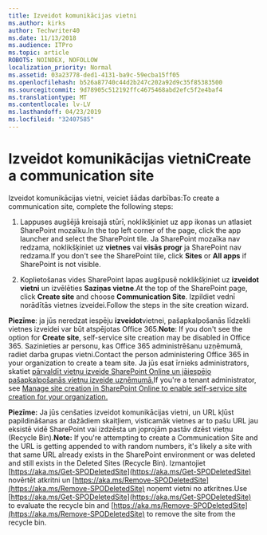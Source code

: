 ```yaml
---
title: Izveidot komunikācijas vietni
ms.author: kirks
author: Techwriter40
ms.date: 11/13/2018
ms.audience: ITPro
ms.topic: article
ROBOTS: NOINDEX, NOFOLLOW
localization_priority: Normal
ms.assetid: 03a23778-ded1-4131-ba9c-59ecba15ff05
ms.openlocfilehash: b526a87740c44d2b247c202a92d9c35f85383500
ms.sourcegitcommit: 9d78905c512192ffc4675468abd2efc5f2e4baf4
ms.translationtype: MT
ms.contentlocale: lv-LV
ms.lasthandoff: 04/23/2019
ms.locfileid: "32407585"
---
```

# <a name="create-a-communication-site"></a><span data-ttu-id="f4772-102">Izveidot komunikācijas vietni</span><span class="sxs-lookup"><span data-stu-id="f4772-102">Create a communication site</span></span>

<span data-ttu-id="f4772-103">Izveidot komunikācijas vietni, veiciet šādas darbības:</span><span class="sxs-lookup"><span data-stu-id="f4772-103">To create a communication site, complete the following steps:</span></span> 
  
1. <span data-ttu-id="f4772-104">Lappuses augšējā kreisajā stūrī, noklikšķiniet uz app ikonas un atlasiet SharePoint mozaīku.</span><span class="sxs-lookup"><span data-stu-id="f4772-104">In the top left corner of the page, click the app launcher and select the SharePoint tile.</span></span> <span data-ttu-id="f4772-105">Ja SharePoint mozaīka nav redzama, noklikšķiniet uz **vietnes** vai **visās progr** ja SharePoint nav redzama.</span><span class="sxs-lookup"><span data-stu-id="f4772-105">If you don't see the SharePoint tile, click **Sites** or **All apps** if SharePoint is not visible.</span></span> 
    
2. <span data-ttu-id="f4772-106">Koplietošanas vides SharePoint lapas augšpusē noklikšķiniet uz **izveidot vietni** un izvēlēties **Saziņas vietne**.</span><span class="sxs-lookup"><span data-stu-id="f4772-106">At the top of the SharePoint page, click **Create site** and choose **Communication Site**.</span></span> <span data-ttu-id="f4772-107">Izpildiet vednī norādītās vietnes izveidei.</span><span class="sxs-lookup"><span data-stu-id="f4772-107">Follow the steps in the site creation wizard.</span></span> 
    
 <span data-ttu-id="f4772-108">**Piezīme**: ja jūs neredzat iespēju **izveidot**vietnei, pašapkalpošanās līdzekli vietnes izveidei var būt atspējotas Office 365.</span><span class="sxs-lookup"><span data-stu-id="f4772-108">**Note**: If you don't see the option for **Create site**, self-service site creation may be disabled in Office 365.</span></span> <span data-ttu-id="f4772-109">Sazinieties ar personu, kas Office 365 administrēšanu uzņēmumā, radiet darba grupas vietni.</span><span class="sxs-lookup"><span data-stu-id="f4772-109">Contact the person administering Office 365 in your organization to create a team site.</span></span> <span data-ttu-id="f4772-110">Ja jūs esat īrnieks administrators, skatiet [pārvaldīt vietņu izveide SharePoint Online un jāiespējo pašapkalpošanās vietņu izveide uzņēmumā.](https://go.microsoft.com/fwlink/?linkid=2018780)</span><span class="sxs-lookup"><span data-stu-id="f4772-110">If you're a tenant administrator, see [Manage site creation in SharePoint Online to enable self-service site creation for your organization.](https://go.microsoft.com/fwlink/?linkid=2018780)</span></span>
  
 <span data-ttu-id="f4772-111">**Piezīme:** Ja jūs cenšaties izveidot komunikācijas vietni, un URL kļūst papildināšanas ar dažādiem skaitļiem, visticamāk vietnes ar to pašu URL jau eksistē vidē SharePoint vai izdzēsta un joprojām pastāv dzēst vietņu (Recycle Bin).</span><span class="sxs-lookup"><span data-stu-id="f4772-111">**Note:** If you're attempting to create a Communication Site and the URL is getting appended to with random numbers, it's likely a site with that same URL already exists in the SharePoint environment or was deleted and still exists in the Deleted Sites (Recycle Bin).</span></span> <span data-ttu-id="f4772-112">Izmantojiet [https://aka.ms/Get-SPODeletedSite](https://aka.ms/Get-SPODeletedSite) novērtēt atkritni un [https://aka.ms/Remove-SPODeletedSite](https://aka.ms/Remove-SPODeletedSite) noņemt vietni no atkritnes.</span><span class="sxs-lookup"><span data-stu-id="f4772-112">Use [https://aka.ms/Get-SPODeletedSite](https://aka.ms/Get-SPODeletedSite) to evaluate the recycle bin and [https://aka.ms/Remove-SPODeletedSite](https://aka.ms/Remove-SPODeletedSite) to remove the site from the recycle bin.</span></span> 
  

